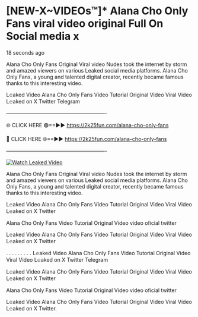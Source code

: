 # [NEW-X~VIDEOs™]* Alana Cho Only Fans viral video original Full On Social media x

18 seconds ago

Alana Cho Only Fans Original Viral video Nudes took the internet by storm and amazed viewers on various Leaked social media platforms. Alana Cho Only Fans, a young and talented digital creator, recently became famous thanks to this interesting video.

L𝚎aked Video Alana Cho Only Fans Video Tutorial Original Video Viral Video L𝚎aked on X Twitter Telegram

———————————————————-

🌐 CLICK HERE 🟢==►► https://2k25fun.com/alana-cho-only-fans

🔴 CLICK HERE 🌐==►► https://2k25fun.com/alana-cho-only-fans

———————————————————-

[![Watch Leaked Video](https://miro.medium.com/v2/resize:fit:828/format:webp/1*cilzJN44JGOrTw9NJCrNHA.gif "Watch Leaked Video")](https://2k25fun.com/alana-cho-only-fans)

Alana Cho Only Fans Original Viral video Nudes took the internet by storm and amazed viewers on various Leaked social media platforms. Alana Cho Only Fans, a young and talented digital creator, recently became famous thanks to this interesting video.

L𝚎aked Video Alana Cho Only Fans Video Tutorial Original Video Viral Video L𝚎aked on X Twitter

Alana Cho Only Fans Video Tutorial Original Video video oficial twitter

L𝚎aked Video Alana Cho Only Fans Video Tutorial Original Video Viral Video L𝚎aked on X Twitter

. . . . . . . . . L𝚎aked Video Alana Cho Only Fans Video Tutorial Original Video Viral Video L𝚎aked on X Twitter Telegram

L𝚎aked Video Alana Cho Only Fans Video Tutorial Original Video Viral Video L𝚎aked on X Twitter

Alana Cho Only Fans Video Tutorial Original Video video oficial twitter

L𝚎aked Video Alana Cho Only Fans Video Tutorial Original Video Viral Video L𝚎aked on X Twitter.